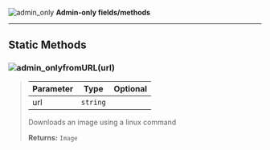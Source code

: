 ![admin_only](https://i.imgur.com/GWJg6TA.png) **Admin-only fields/methods**
***
## Static Methods
### ![admin_only](https://i.imgur.com/GWJg6TA.png)fromURL(url)
>| Parameter | Type | Optional |
>|-|-|:-:|
>| url | `string` |  |
>
>Downloads an image using a linux command
>
>**Returns:** `Image`

